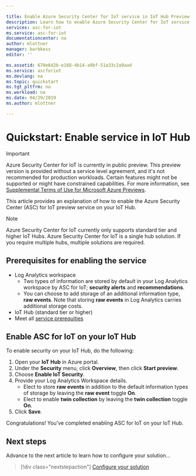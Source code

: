 ```yaml
---

title: Enable Azure Security Center for IoT service in IoT Hub Preview| Microsoft Docs
description: Learn how to enable Azure Security Center for IoT service in your IoT Hub.
services: asc-for-iot
ms.service: asc-for-iot
documentationcenter: na
author: mlottner
manager: barbkess
editor: ''

ms.assetid: 670e6d2b-e168-4b14-a9bf-51a33c2a9aad
ms.service: ascforiot
ms.devlang: na
ms.topic: quickstart
ms.tgt_pltfrm: na
ms.workload: na
ms.date: 04/29/2019
ms.author: mlottner

---
```


# Quickstart: Enable service in IoT Hub

> [!IMPORTANT]
> Azure Security Center for IoT is currently in public preview.
> This preview version is provided without a service level agreement, and it's not recommended for production workloads. Certain features might not be supported or might have constrained capabilities. 
> For more information, see [Supplemental Terms of Use for Microsoft Azure Previews](https://azure.microsoft.com/support/legal/preview-supplemental-terms/).

This article provides an explanation of how to enable the Azure Security Center (ASC) for IoT preview service on your IoT Hub.  

> [!NOTE]
> Azure Security Center for IoT currently only supports standard tier and higher IoT Hubs.
> Azure Security Center for IoT is a single hub solution. If you require multiple hubs, multiple solutions are required. 

## Prerequisites for enabling the service

- Log Analytics workspace
  - Two types of information are stored by default in your Log Analytics workspace by ASC for IoT; **security alerts** and **recommendations**. 
  - You can choose to add storage of an additional information type, **raw events**. Note that storing **raw events** in Log Analytics carries additional storage costs. 
- IoT Hub (standard tier or higher)
- Meet all [service prerequities](service-prerequisites.md) 

## Enable ASC for IoT on your IoT Hub 

To enable security on your IoT Hub, do the following: 

1. Open your **IoT Hub** in Azure portal. 
2. Under the **Security** menu, click **Overview**, then click **Start preview**. 
3. Choose **Enable IoT Security**. 
4. Provide your Log Analytics Workspace details. 
   - Elect to store **raw events** in addition to the default information types of storage by leaving the **raw event** toggle **On**. 
   - Elect to enable **twin collection** by leaving the **twin collection** toggle **On**. 
5. Click **Save**. 

Congratulations! You've completed enabling ASC for IoT on your IoT Hub. 

## Next steps

Advance to the next article to learn how to configure your solution...

> [!div class="nextstepaction"]
> [Configure your solution](quickstart-configure-your-solution.md)